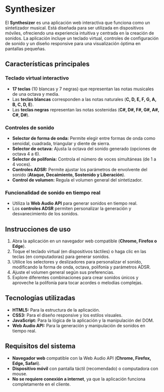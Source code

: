# Synthesizer

El **Synthesizer** es una aplicación web interactiva que funciona como un sintetizador musical. Está diseñada para ser utilizada en dispositivos móviles, ofreciendo una experiencia intuitiva y centrada en la creación de sonidos. La aplicación incluye un teclado virtual, controles de configuración de sonido y un diseño responsive para una visualización óptima en pantallas pequeñas.

## Características principales

### Teclado virtual interactivo

- **17 teclas** (10 blancas y 7 negras)  que representan las notas musicales de una octava y media.
- Las **teclas blancas** corresponden a las notas naturales (**C, D, E, F, G, A, B, C, D, E**).
- Las **teclas negras** representan las notas sostenidas (**C#, D#, F#, G#, A#, C#, D#**).

### Controles de sonido

- **Selector de forma de onda:** Permite elegir entre formas de onda como senoidal, cuadrada, triangular y diente de sierra.
- **Selector de octava:** Ajusta la octava del sonido generado (opciones de octava 4 a 6).
- **Selector de polifonía:** Controla el número de voces simultáneas (de 1 a 4 voces).
- **Controles ADSR:** Permite ajustar los parámetros de envolvente del sonido (**Ataque, Decaimiento, Sostenido y Liberación**).
- **Control de volumen:** Regula el volumen general del sintetizador.

### Funcionalidad de sonido en tiempo real

- Utiliza la **Web Audio API** para generar sonidos en tiempo real.
- Los **controles ADSR** permiten personalizar la generación y desvanecimiento de los sonidos.

## Instrucciones de uso

1. Abra la aplicación en un navegador web compatible (**Chrome, Firefox o Edge**).
2. Toque el teclado virtual (en dispositivos táctiles) o haga clic en las teclas (en computadoras) para generar sonidos.
3. Utilice los selectores y deslizadores para personalizar el sonido, modificando la forma de onda, octava, polifonía y parámetros ADSR.
4. Ajuste el volumen general según sus preferencias.
5. Explore diferentes combinaciones para crear sonidos únicos y aproveche la polifonía para tocar acordes o melodías complejas.

## Tecnologías utilizadas

- **HTML5:** Para la estructura de la aplicación.
- **CSS3:** Para el diseño responsive y los estilos visuales.
- **JavaScript:** Para la lógica de la aplicación y la manipulación del DOM.
- **Web Audio API:** Para la generación y manipulación de sonidos en tiempo real.

## Requisitos del sistema

- **Navegador web** compatible con la Web Audio API (**Chrome, Firefox, Edge, Safari**).
- **Dispositivo móvil** con pantalla táctil (recomendado) o computadora con mouse.
- **No se requiere conexión a internet**, ya que la aplicación funciona completamente en el cliente.
